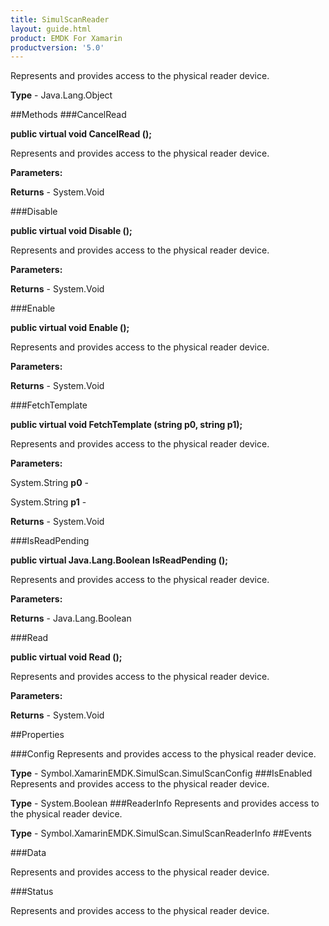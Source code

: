 ```yaml
---
title: SimulScanReader
layout: guide.html
product: EMDK For Xamarin 
productversion: '5.0' 
---
```

Represents and provides access to the physical reader device.

**Type** - Java.Lang.Object

##Methods
###CancelRead

**public virtual void CancelRead ();**

Represents and provides access to the physical reader device.

**Parameters:**

**Returns** - System.Void

###Disable

**public virtual void Disable ();**

Represents and provides access to the physical reader device.

**Parameters:**

**Returns** - System.Void

###Enable

**public virtual void Enable ();**

Represents and provides access to the physical reader device.

**Parameters:**

**Returns** - System.Void

###FetchTemplate

**public virtual void FetchTemplate (string p0, string p1);**

Represents and provides access to the physical reader device.

**Parameters:**

System.String **p0**  - 

System.String **p1**  - 

**Returns** - System.Void

###IsReadPending

**public virtual Java.Lang.Boolean IsReadPending ();**

Represents and provides access to the physical reader device.

**Parameters:**

**Returns** - Java.Lang.Boolean

###Read

**public virtual void Read ();**

Represents and provides access to the physical reader device.

**Parameters:**

**Returns** - System.Void

##Properties

###Config
Represents and provides access to the physical reader device.

**Type** - Symbol.XamarinEMDK.SimulScan.SimulScanConfig
###IsEnabled
Represents and provides access to the physical reader device.

**Type** - System.Boolean
###ReaderInfo
Represents and provides access to the physical reader device.

**Type** - Symbol.XamarinEMDK.SimulScan.SimulScanReaderInfo
##Events

###Data

Represents and provides access to the physical reader device.

###Status

Represents and provides access to the physical reader device.

